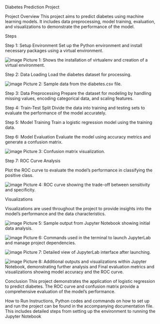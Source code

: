 Diabetes Prediction Project

Project Overview
This project aims to predict diabetes using machine learning models. It includes data preprocessing, model training, evaluation, and visualizations to demonstrate the performance of the model.

Steps

Step 1: Setup Environment
Set up the Python environment and install necessary packages using a virtual environment.

![image](https://github.com/franketang/DiabetesPrediction/assets/29631514/6f7d3939-fe0e-4206-8881-e7fbe81eaaab)
Picture 1: Shows the installation of virtualenv and creation of a virtual environment.

Step 2: Data Loading
Load the diabetes dataset for processing.

![image](https://github.com/franketang/DiabetesPrediction/assets/29631514/b48ddde6-7c0e-4741-bfc6-e7afc7d3de50)
Picture 2: Sample data from the diabetes.csv file.

Step 3: Data Preprocessing
Prepare the dataset for modeling by handling missing values, encoding categorical data, and scaling features.

Step 4: Train-Test Split
Divide the data into training and testing sets to evaluate the performance of the model accurately.

Step 5: Model Training
Train a logistic regression model using the training data.

Step 6: Model Evaluation
Evaluate the model using accuracy metrics and generate a confusion matrix.


![image](https://github.com/franketang/DiabetesPrediction/assets/29631514/cce0059e-c68e-4c9a-94b2-f67e3ec3e286)
Picture 3: Confusion matrix visualization.

Step 7: ROC Curve Analysis

Plot the ROC curve to evaluate the model’s performance in classifying the positive class.

![image](https://github.com/franketang/DiabetesPrediction/assets/29631514/fb5acc2b-bbaa-42eb-8f3a-82bdaa4f04e3)
Picture 4: ROC curve showing the trade-off between sensitivity and specificity.

Visualizations

Visualizations are used throughout the project to provide insights into the model’s performance and the data characteristics.


![image](https://github.com/franketang/DiabetesPrediction/assets/29631514/1efd498b-fcf9-4dd3-b371-ddfcf60dbb4f)
Picture 5: Sample output from Jupyter Notebook showing initial data analysis.

![image](https://github.com/franketang/DiabetesPrediction/assets/29631514/21306c9d-c03e-4b17-ad38-adb5be9c0822)
Picture 6: Commands used in the terminal to launch JupyterLab and manage project dependencies.


![image](https://github.com/franketang/DiabetesPrediction/assets/29631514/fab8b665-f61a-4c1a-a658-7a0ab34334d5)
Picture 7: Detailed view of JupyterLab interface after launching.

![image](https://github.com/franketang/DiabetesPrediction/assets/29631514/1abe80ed-28a5-40d2-b4f6-027992c782fb)
Picture 8: Additional outputs and visualizations within Jupyter Notebook, demonstrating further analysis and Final evaluation metrics and visualizations showing model accuracy and the ROC curve.


Conclusion
This project demonstrates the application of logistic regression to predict diabetes. The ROC curve and confusion matrix provide a comprehensive evaluation of the model’s performance.

How to Run
Instructions, Python codes and commands on how to set up and run the project can be found in the accompanying documentation file. This includes detailed steps from setting up the environment to running the Jupyter Notebook
